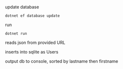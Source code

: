 update database

`dotnet ef database update`

run

`dotnet run`

reads json from provided URL

inserts into sqlite as Users

output db to console, sorted by lastname then firstname
